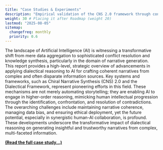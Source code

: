 ```yaml
---
title: "Case Studies & Experiments"
description: "Empirical validation of the CNS 2.0 framework through controlled experiments and real-world case studies."
weight: 30 # Placing it after Roadmap (weight 20)
lastmod: "2025-08-05"
sitemap:
  changefreq: monthly
  priority: 0.6
---
```


The landscape of Artificial Intelligence (AI) is witnessing a transformative shift from mere data aggregation to sophisticated conflict resolution and knowledge synthesis, particularly in the domain of narrative generation. This report provides a high-level, strategic overview of advancements in applying dialectical reasoning to AI for crafting coherent narratives from complex and often disparate information sources. Key systems and frameworks, such as Chiral Narrative Synthesis (CNS) 2.0 and the Dialectical Framework, represent pioneering efforts in this field. These mechanisms are not merely automating storytelling; they are enabling AI to engage in higher-order reasoning, mimicking human intellectual progression through the identification, confrontation, and resolution of contradictions. The overarching challenges include maintaining narrative coherence, managing data bias, and ensuring ethical deployment, yet the future potential, especially in synergistic human-AI collaboration, is profound. These developments underscore the transformative impact of dialectical reasoning on generating insightful and trustworthy narratives from complex, multi-faceted information.

[**(Read the full case study...)**](./dialectic-narrative-generation-research/)
